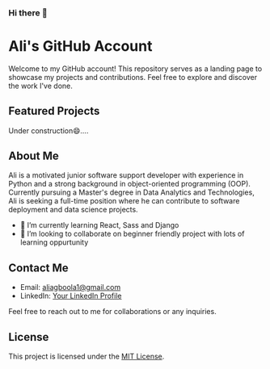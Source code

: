 ### Hi there 👋

<!--
**sage-ali/sage-ali** is a ✨ _special_ ✨ repository because its `README.md` (this file) appears on your GitHub profile.

Here are some ideas to get you started:

- 🔭 I’m currently working on ...
- 🌱 I’m currently learning ...
- 👯 I’m looking to collaborate on ...
- 🤔 I’m looking for help with ...
- 💬 Ask me about ...
- 📫 How to reach me: ...
- 😄 Pronouns: ...
- ⚡ Fun fact: ...
-->
# Ali's GitHub Account

Welcome to my GitHub account! This repository serves as a landing page to showcase my projects and contributions. Feel free to explore and discover the work I've done.

## Featured Projects

Under construction😄....

<!--
### Project 1

Description: Provide a brief description of one of your featured projects. Highlight its key features and technologies used.

![Project 1](path/to/project1-screenshot.png)

Repository: [Link to Project 1](https://github.com/yourusername/project1)

### Project 2

Description: Provide a brief description of another featured project. Highlight its key features and technologies used.

![Project 2](path/to/project2-screenshot.png)

Repository: [Link to Project 2](https://github.com/yourusername/project2)

-->

## About Me

Ali is a motivated junior software support developer with experience in Python and a strong background in object-oriented programming (OOP). 
Currently pursuing a Master's degree in Data Analytics and Technologies, Ali is seeking a full-time position where he can contribute to software deployment and data science projects.

- 🌱 I’m currently learning React, Sass and Django
- 👯 I’m looking to collaborate on beginner friendly project with lots of learning oppurtunity

## Contact Me

- Email: aliagboola1@gmail.com
- LinkedIn: [Your LinkedIn Profile](https://www.linkedin.com/in/ali-agboola/)
<!--- Portfolio: [Your Portfolio Website](https://www.yourportfolio.com/)-->

Feel free to reach out to me for collaborations or any inquiries.

## License

This project is licensed under the [MIT License](https://opensource.org/licenses/MIT).

